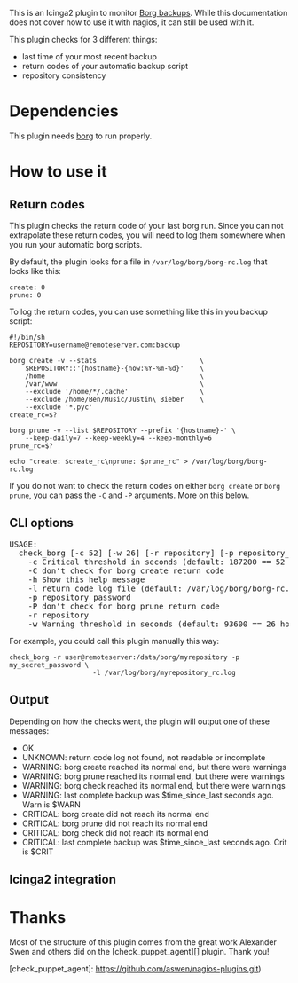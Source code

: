 This is an Icinga2 plugin to monitor [Borg backups][borg]. While this
documentation does not cover how to use it with nagios, it can still be used
with it.

[borg]: https://borgbackup.readthedocs.io/en/stable/index.html

This plugin checks for 3 different things:

* last time of your most recent backup
* return codes of your automatic backup script
* repository consistency

# Dependencies

This plugin needs [borg][borg] to run properly.

# How to use it

## Return codes

This plugin checks the return code of your last borg run. Since you can not
extrapolate these return codes, you will need to log them somewhere when you
run your automatic borg scripts.

By default, the plugin looks for a file in `/var/log/borg/borg-rc.log` that
looks like this:

```
create: 0
prune: 0
```

To log the return codes, you can use something like this in you backup script:

```
#!/bin/sh
REPOSITORY=username@remoteserver.com:backup

borg create -v --stats                          \
    $REPOSITORY::'{hostname}-{now:%Y-%m-%d}'    \
    /home                                       \
    /var/www                                    \
    --exclude '/home/*/.cache'                  \
    --exclude /home/Ben/Music/Justin\ Bieber    \
    --exclude '*.pyc'
create_rc=$?

borg prune -v --list $REPOSITORY --prefix '{hostname}-' \
    --keep-daily=7 --keep-weekly=4 --keep-monthly=6
prune_rc=$?
  
echo "create: $create_rc\nprune: $prune_rc" > /var/log/borg/borg-rc.log
```

If you do not want to check the return codes on either `borg create` or `borg prune`,
you can pass the `-C` and `-P` arguments. More on this below.

## CLI options

<pre>
USAGE: 
  check_borg [-c 52] [-w 26] [-r repository] [-p repository_password] [-l return_code_log][-CPh]
    -c Critical threshold in seconds (default: 187200 == 52 hours)
    -C don't check for borg create return code
    -h Show this help message
    -l return code log file (default: /var/log/borg/borg-rc.log)
    -p repository password
    -P don't check for borg prune return code
    -r repository
    -w Warning threshold in seconds (default: 93600 == 26 hours)
</pre>

For example, you could call this plugin manually this way:

```
check_borg -r user@remoteserver:/data/borg/myrepository -p my_secret_password \
					 -l /var/log/borg/myrepository_rc.log
```

## Output

Depending on how the checks went, the plugin will output one of these messages:

* OK
* UNKNOWN: return code log not found, not readable or incomplete
* WARNING: borg create reached its normal end, but there were warnings
* WARNING: borg prune reached its normal end, but there were warnings
* WARNING: borg check reached its normal end, but there were warnings
* WARNING: last complete backup was $time_since_last seconds ago. Warn is $WARN
* CRITICAL: borg create did not reach its normal end
* CRITICAL: borg prune did not reach its normal end
* CRITICAL: borg check did not reach its normal end 
* CRITICAL: last complete backup was $time_since_last seconds ago. Crit is $CRIT

## Icinga2 integration

# Thanks

Most of the structure of this plugin comes from the great work Alexander Swen
and others did on the [check_puppet_agent][] plugin. Thank you!

[check_puppet_agent]: https://github.com/aswen/nagios-plugins.git)
